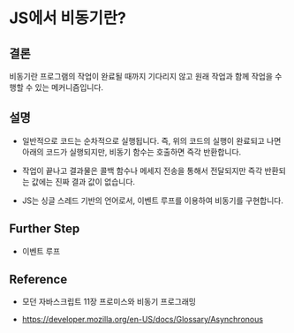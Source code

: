 # JS에서 비동기란?

## 결론

비동기란 프로그램의 작업이 완료될 때까지 기다리지 않고 원래 작업과 함께 작업을 수행할 수 있는 메커니즘입니다.

## 설명

- 일반적으로 코드는 순차적으로 실행됩니다. 즉, 위의 코드의 실행이 완료되고 나면 아래의 코드가 실행되지만, 비동기 함수는 호출하면 즉각 반환합니다.

- 작업이 끝나고 결과물은 콜백 함수나 메세지 전송을 통해서 전달되지만 즉각 반환되는 값에는 진짜 결과 값이 없습니다.

- JS는 싱글 스레드 기반의 언어로서, 이벤트 루프를 이용하여 비동기를 구현합니다.

## Further Step

- 이벤트 루프


## Reference

- 모던 자바스크립트 11장 프로미스와 비동기 프로그래밍

- https://developer.mozilla.org/en-US/docs/Glossary/Asynchronous
